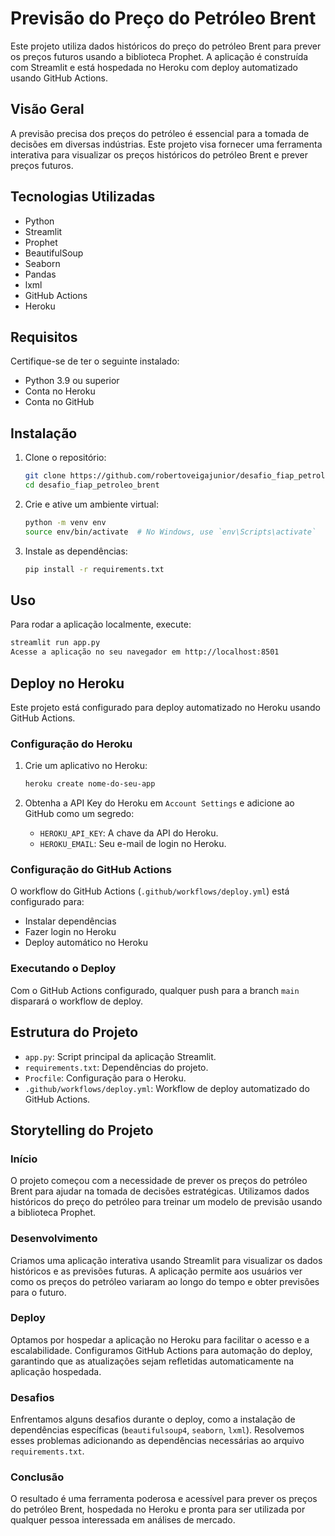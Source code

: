 # Previsão do Preço do Petróleo Brent

Este projeto utiliza dados históricos do preço do petróleo Brent para prever os preços futuros usando a biblioteca Prophet. A aplicação é construída com Streamlit e está hospedada no Heroku com deploy automatizado usando GitHub Actions.

## Visão Geral

A previsão precisa dos preços do petróleo é essencial para a tomada de decisões em diversas indústrias. Este projeto visa fornecer uma ferramenta interativa para visualizar os preços históricos do petróleo Brent e prever preços futuros.

## Tecnologias Utilizadas

- Python
- Streamlit
- Prophet
- BeautifulSoup
- Seaborn
- Pandas
- lxml
- GitHub Actions
- Heroku

## Requisitos

Certifique-se de ter o seguinte instalado:

- Python 3.9 ou superior
- Conta no Heroku
- Conta no GitHub

## Instalação

1. Clone o repositório:

    ```sh
    git clone https://github.com/robertoveigajunior/desafio_fiap_petroleo_brent.git
    cd desafio_fiap_petroleo_brent
    ```

2. Crie e ative um ambiente virtual:

    ```sh
    python -m venv env
    source env/bin/activate  # No Windows, use `env\Scripts\activate`
    ```

3. Instale as dependências:

    ```sh
    pip install -r requirements.txt
    ```

## Uso

Para rodar a aplicação localmente, execute:

```sh
streamlit run app.py
Acesse a aplicação no seu navegador em http://localhost:8501
```

## Deploy no Heroku

Este projeto está configurado para deploy automatizado no Heroku usando GitHub Actions.

### Configuração do Heroku

1. Crie um aplicativo no Heroku:

    ```sh
    heroku create nome-do-seu-app
    ```

2. Obtenha a API Key do Heroku em `Account Settings` e adicione ao GitHub como um segredo:
    - `HEROKU_API_KEY`: A chave da API do Heroku.
    - `HEROKU_EMAIL`: Seu e-mail de login no Heroku.

### Configuração do GitHub Actions

O workflow do GitHub Actions (`.github/workflows/deploy.yml`) está configurado para:

- Instalar dependências
- Fazer login no Heroku
- Deploy automático no Heroku

### Executando o Deploy

Com o GitHub Actions configurado, qualquer push para a branch `main` disparará o workflow de deploy.

## Estrutura do Projeto

- `app.py`: Script principal da aplicação Streamlit.
- `requirements.txt`: Dependências do projeto.
- `Procfile`: Configuração para o Heroku.
- `.github/workflows/deploy.yml`: Workflow de deploy automatizado do GitHub Actions.

## Storytelling do Projeto

### Início

O projeto começou com a necessidade de prever os preços do petróleo Brent para ajudar na tomada de decisões estratégicas. Utilizamos dados históricos do preço do petróleo para treinar um modelo de previsão usando a biblioteca Prophet.

### Desenvolvimento

Criamos uma aplicação interativa usando Streamlit para visualizar os dados históricos e as previsões futuras. A aplicação permite aos usuários ver como os preços do petróleo variaram ao longo do tempo e obter previsões para o futuro.

### Deploy

Optamos por hospedar a aplicação no Heroku para facilitar o acesso e a escalabilidade. Configuramos GitHub Actions para automação do deploy, garantindo que as atualizações sejam refletidas automaticamente na aplicação hospedada.

### Desafios

Enfrentamos alguns desafios durante o deploy, como a instalação de dependências específicas (`beautifulsoup4`, `seaborn`, `lxml`). Resolvemos esses problemas adicionando as dependências necessárias ao arquivo `requirements.txt`.

### Conclusão

O resultado é uma ferramenta poderosa e acessível para prever os preços do petróleo Brent, hospedada no Heroku e pronta para ser utilizada por qualquer pessoa interessada em análises de mercado.


